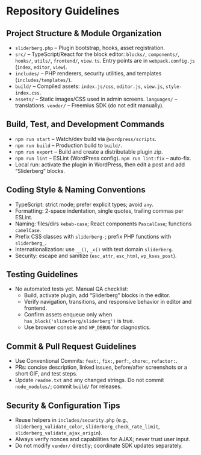 # Repository Guidelines

## Project Structure & Module Organization
- `sliderberg.php` – Plugin bootstrap, hooks, asset registration.
- `src/` – TypeScript/React for the block editor: `blocks/`, `components/`, `hooks/`, `utils/`, `frontend/`, `view.ts`. Entry points are in `webpack.config.js` (`index`, `editor`, `view`).
- `includes/` – PHP renderers, security utilities, and templates (`includes/templates/`).
- `build/` – Compiled assets: `index.js/css`, `editor.js`, `view.js`, `style-index.css`.
- `assets/` – Static images/CSS used in admin screens. `languages/` – translations. `vendor/` – Freemius SDK (do not edit manually).

## Build, Test, and Development Commands
- `npm run start` – Watch/dev build via `@wordpress/scripts`.
- `npm run build` – Production build to `build/`.
- `npm run export` – Build and create a distributable plugin zip.
- `npm run lint` – ESLint (WordPress config). `npm run lint:fix` – auto-fix.
- Local run: activate the plugin in WordPress, then edit a post and add “Sliderberg” blocks.

## Coding Style & Naming Conventions
- TypeScript: strict mode; prefer explicit types; avoid `any`.
- Formatting: 2-space indentation, single quotes, trailing commas per ESLint.
- Naming: files/dirs `kebab-case`; React components `PascalCase`; functions `camelCase`.
- Prefix CSS classes with `sliderberg-`; prefix PHP functions with `sliderberg_`.
- Internationalization: use `__()`, `_x()` with text domain `sliderberg`.
- Security: escape and sanitize (`esc_attr`, `esc_html`, `wp_kses_post`).

## Testing Guidelines
- No automated tests yet. Manual QA checklist:
  - Build, activate plugin, add “Sliderberg” blocks in the editor.
  - Verify navigation, transitions, and responsive behavior in editor and frontend.
  - Confirm assets enqueue only when `has_block('sliderberg/sliderberg')` is true.
  - Use browser console and `WP_DEBUG` for diagnostics.

## Commit & Pull Request Guidelines
- Use Conventional Commits: `feat:`, `fix:`, `perf:`, `chore:`, `refactor:`.
- PRs: concise description, linked issues, before/after screenshots or a short GIF, and test steps.
- Update `readme.txt` and any changed strings. Do not commit `node_modules/`; commit `build/` for releases.

## Security & Configuration Tips
- Reuse helpers in `includes/security.php` (e.g., `sliderberg_validate_color`, `sliderberg_check_rate_limit`, `sliderberg_validate_ajax_origin`).
- Always verify nonces and capabilities for AJAX; never trust user input.
- Do not modify `vendor/` directly; coordinate SDK updates separately.
